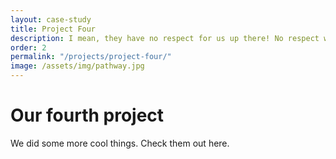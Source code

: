 ```yaml
---
layout: case-study
title: Project Four
description: I mean, they have no respect for us up there! No respect whatsoever! We're all just drudgeons to them! Well that's easy to remember. 0118 999 88199 9119 725! I'm a 32 year old IT-man who works in a basement.
order: 2
permalink: "/projects/project-four/"
image: /assets/img/pathway.jpg
---
```


# Our fourth project

We did some more cool things. Check them out here.
